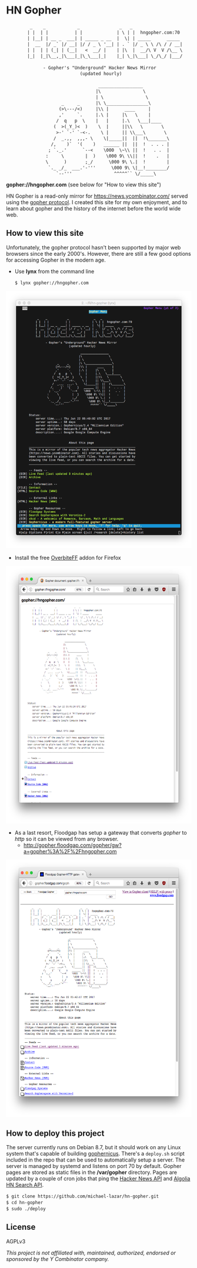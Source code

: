 # HN Gopher

```
 	     _    _            _               _   _
	    | |  | |          | |             | \ | |  hngopher.com:70
	    | |__| | __ _  ___| | _____ _ __  |  \| | _____      _____
	    |  __  |/ _` |/ __| |/ / _ \ '__| | . ` |/ _ \ \ /\ / / __|
	    | |  | | (_| | (__|   <  __/ |    | |\  |  __/\ V  V /\__ \
	    |_|  |_|\__,_|\___|_|\_\___|_|    |_| \_|\___| \_/\_/ |___/
	
	          - Gopher's "Underground" Hacker News Mirror
	                        (updated hourly)
	
	                               _________________
	                              |\                \
	                              | \                \
	                 _     _      |\ \________________\
	                (>\---/<)     |\\ |      ____     |
	                ,'     `.     |.\ |     |\   \    |
	               /  q   p  \    |   |     |.\   \___|____
	              (  >(_Y_)<  )    \  |     ||\\   \       \
	               >-' `-' `-<-.    \ |     || \\___\       \
	              /  _.,,  ,,,- \    \|_____||  ||  !\_______\
	             /,    )`  '(    )   ______ ||  ||  !  . . . |
	            ; `._.'      `--<    \000  \~\\ ||  !   . .  |
	           :     \        |  )    \000 9\ \\||  !    .   |
	           \      )       ;_/      \000 9\ \.|  !        |
	            `._ _/_  ___.'-'''      \000 9\ \|__!________/
	               `--'''                ^^^^^`` \/_____\
```

**gopher://hngopher.com** (see below for "How to view this site")

HN Gopher is a read-only mirror for https://news.ycombinator.com/ served using the [gopher protocol](https://en.wikipedia.org/wiki/Gopher_(protocol)). I created this site for my own enjoyment, and to learn about gopher and the history of the internet before the world wide web.

## How to view this site

Unfortunately, the gopher protocol hasn't been supported by major web browsers since the early 2000's. However, there are still a few good options for accessing Gopher in the modern age.

- Use **lynx** from the command line
   ```bash
   $ lynx gopher://hngopher.com
   ```
<img src="resources/lynx_screen.png" height="700">

- Install the free [OverbiteFF](https://addons.mozilla.org/en-US/firefox/addon/overbiteff/)
   addon for Firefox

<img src="resources/overbite_screen.png" height="700">
   
- As a last resort, Floodgap has setup a gateway that converts *gopher* to *http* so it
   can be viewed from any browser.
   - http://gopher.floodgap.com/gopher/gw?a=gopher%3A%2F%2Fhngopher.com

<img src="resources/floodgap_screen.png" height="700">


## How to deploy this project

The server currently runs on Debian 8.7, but it should work on any Linux system that's capable of building [gophernicus](https://github.com/prologic/gophernicus). There's a ``deploy.sh`` script included in the repo that can be used
to automatically setup a server. The server is managed by systemd and listens on port 70 by default. Gopher
pages are stored as static files in the **/var/gopher** directory. Pages are updated by a couple of cron jobs
that ping the [Hacker News API](https://hacker-news.firebaseio.com/v0/) and [Algolia HN Search API](https://hn.algolia.com/api/v1/).

```bash
$ git clone https://github.com/michael-lazar/hn-gopher.git
$ cd hn-gopher
$ sudo ./deploy
```

## License

AGPLv3

*This project is not affiliated with, maintained, authorized, endorsed or sponsored by the Y Combinator company.*

